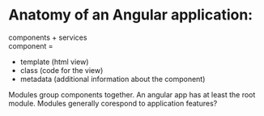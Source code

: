 # Anatomy of an Angular application:
components + services  
component = 
- template (html view) 
- class (code for the view) 
- metadata (additional information about the component)

Modules group components together. An angular app has at least the root module. Modules generally corespond to application features?
